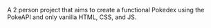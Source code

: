 A 2 person project that aims to create a functional Pokedex using the PokeAPI and only vanilla HTML, CSS, and JS.
